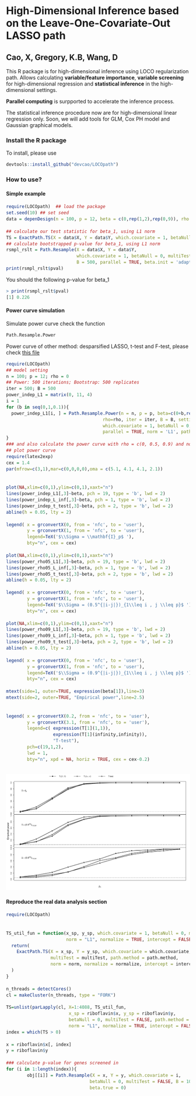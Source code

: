 # High-Dimensional Inference based on the Leave-One-Covariate-Out LASSO path
## Cao, X, Gregory, K.B, Wang, D

This R package is for high-dimensional inference using LOCO regularization path. Allows calculating **variable/feature importance**, **variable screening** for high-dimensional regression and **statistical inference** in the high-dimensional settings. 

**Parallel computing** is surpported to accelerate the inference process. 

The statistical inference procedure now are for high-dimensional linear regression only. Soon, we will add tools for GLM, Cox PH model and Gaussian graphical models.  

### Install the R package

To install, please use 
```R
devtools::install_github("devcao/LOCOpath")
```

### How to use?
#### Simple example
```R
require(LOCOpath)  ## load the package
set.seed(10) ## set seed
data = depenDesign(n = 100, p = 12, beta = c(0,rep(1,2),rep(0,9)), rho = 0) ## generate some data

## calculate our test statistic for beta_1, using L1 norm
TS = ExactPath.TS(X = data$X, Y = data$Y, which.covariate = 1, betaNull = 0, multiTest = FALSE, norm = 'L1')
## calculate bootstrapped p-value for beta_1, using L1 norm 
rsmpl_rslt = Path.Resample(X = data$X, Y = data$Y, 
                           which.covariate = 1, betaNull = 0, multiTest = FALSE, norm = 'L1', 
                           B = 500, parallel = TRUE, beta.init = 'adaptive', beta.true = 0)
print(rsmpl_rslt$pval)
```
You should the following p-value for beta_1
```R
> print(rsmpl_rslt$pval)
[1] 0.226
```

#### Power curve simulation 
Simulate power curve check the function
```R
Path.Resample.Power
```
Power curve of other method: desparsified LASSO, t-test and F-test, please check [this file](./compare_power.R)
```R
require(LOCOpath)
## model setting 
n = 100; p = 12; rho = 0
## Power: 500 iterations; Bootstrap: 500 replicates
iter = 500; B = 500
power_indep_L1 = matrix(0, 11, 4)
i = 1
for (b in seq(0,1,0.1)){
  power_indep_L1[i, ] = Path.Resample.Power(n = n, p = p, beta=c(0+b,rep(1,2),rep(0,9)), 
                                     rho=rho, iter = iter, B = B, setting = 'dep', 
                                     which.covariate = 1, betaNull = 0, multiTest = FALSE, 
                                     parallel = TRUE, norm = 'L1', path.method ='lars', beta.init = 'adaptive')
}
### and also calculate the power curve with rho = c(0, 0.5, 0.9) and norm = c('L1', 'L2.squared', 'L_inf')
## plot power curve 
require(latex2exp)
cex = 1.4
par(mfrow=c(3,1),mar=c(0,0,0,0),oma = c(5.1, 4.1, 4.1, 2.1))


plot(NA,xlim=c(0,1),ylim=c(0,1),xaxt="n")
lines(power_indep_L1[,3]~beta, pch = 19, type = 'b', lwd = 2)
lines(power_indep_L_inf[,3]~beta, pch = 1, type = 'b', lwd = 2)
lines(power_indep_t_test[,3]~beta, pch = 2, type = 'b', lwd = 2)
abline(h = 0.05, lty = 2)

legend( x = grconvertX(0, from = 'nfc', to = 'user'),
        y = grconvertX(1, from = 'nfc', to = 'user'),
        legend=TeX('$\\Sigma = \\mathbf{I}_p$ '),
        bty="n", cex = cex)

plot(NA,xlim=c(0,1),ylim=c(0,1),xaxt="n")
lines(power_rho05_L1[,3]~beta, pch = 19, type = 'b', lwd = 2)
lines(power_rho05_L_inf[,3]~beta, pch = 1, type = 'b', lwd = 2)
lines(power_rho05_t_test[,3]~beta, pch = 2, type = 'b', lwd = 2)
abline(h = 0.05, lty = 2)

legend( x = grconvertX(0, from = 'nfc', to = 'user'),
        y = grconvertX(1, from = 'nfc', to = 'user'),
        legend=TeX('$\\Sigma = (0.5^{|i-j|})_{1\\leq i , j \\leq p}$ '),
        bty="n", cex = cex)

plot(NA,xlim=c(0,1),ylim=c(0,1),xaxt="n")
lines(power_rho09_L1[,3]~beta, pch = 19, type = 'b', lwd = 2)
lines(power_rho09_L_inf[,3]~beta, pch = 1, type = 'b', lwd = 2)
lines(power_rho09_t_test[,3]~beta, pch = 2, type = 'b', lwd = 2)
abline(h = 0.05, lty = 2)

legend( x = grconvertX(0, from = 'nfc', to = 'user'),
        y = grconvertX(1, from = 'nfc', to = 'user'),
        legend=TeX('$\\Sigma = (0.9^{|i-j|})_{1\\leq i , j \\leq p}$ '),
        bty="n", cex = cex)

mtext(side=1, outer=TRUE, expression(beta[1]),line=3)
mtext(side=2, outer=TRUE, "Empirical power",line=2.5)


legend( x = grconvertX(0.2, from = 'nfc', to = 'user'),
        y = grconvertX(3.1, from = 'nfc', to = 'user'),
        legend=c( expression(T[1](1,1)),
                  expression(T[1](infinity,infinity)),
                  "T-test"),
        pch=c(19,1,2),
        lwd = 1,
        bty="n", xpd = NA, horiz = TRUE, cex = cex-0.2)



```
![Results](./power_curve_12.png)

#### Reproduce the real data analysis section
```R
require(LOCOpath)


TS_util_fun = function(x_sp, y_sp, which.covariate = 1, betaNull = 0, multiTest = FALSE, path.method = "lars",
                       norm = "L1", normalize = TRUE, intercept = FALSE){
  return(
    ExactPath.TS(X = x_sp, Y = y_sp, which.covariate = which.covariate, betaNull = betaNull,
                 multiTest = multiTest, path.method = path.method,
                 norm = norm, normalize = normalize, intercept = intercept)
  )
}

n_threads = detectCores()
cl = makeCluster(n_threads, type = "FORK")

TS=unlist(parLapply(cl, X=1:4088, TS_util_fun, 
                        x_sp = riboflavin$x, y_sp = riboflavin$y, 
                        betaNull = 0, multiTest = FALSE, path.method = "lars",
                        norm = "L1", normalize = TRUE, intercept = FALSE))
index = which(TS > 0)

x = riboflavin$x[, index]
y = riboflavin$y

### calculate p-value for genes screened in
for (i in 1:length(index)){
        obj[[i]] = Path.Resample(X = x, Y = y, which.covariate = i,
                                betaNull = 0, multiTest = FALSE, B = 10000, 
                                beta.true = 0)


```
